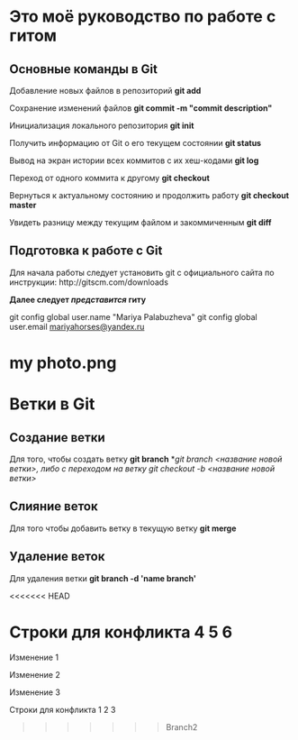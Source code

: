 # Это моё руководство по работе с гитом 

## Основные команды в Git
Добавление новых файлов в репозиторий
**git add**

 Сохранение изменений файлов
 **git commit ­-m "commit description"**

 Инициализация локального репозитория
 **git init**

 Получить информацию от Git о его текущем состоянии
 **git status**

 Вывод на экран истории всех коммитов с их хеш-кодами
 **git log**

 Переход от одного коммита к другому
 **git checkout**

 Вернуться к актуальному состоянию и продолжить работу
 **git checkout master**

 Увидеть разницу между текущим файлом и закоммиченным
 **git diff**

 ## Подготовка к работе с Git

Для начала работы следует установить git с официального сайта по инструкции: http://git­scm.com/downloads

**Далее следует *представится* гиту**

git config ­­global user.name "Mariya Palabuzheva" 
git config ­­global user.email mariyahorses@yandex.ru

# my photo.png

# Ветки в Git

## Создание ветки

Для того, чтобы создать ветку
**git branch** 
**git branch <название новой ветки>, либо c переходом на ветку *git checkout -b <название новой ветки>**

## Слияние веток

Для того чтобы добавить ветку в текущую ветку
**git merge <name branch>**

## Удаление веток

Для удаления ветки
**git branch -d 'name branch'**

<<<<<<< HEAD






Строки для конфликта
4
5
6
=======
Изменение 1

Изменение 2

Изменение 3

Строки для конфликта 
1
2
3
>>>>>>> Branch2
